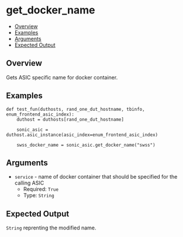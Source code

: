 # get_docker_name

- [Overview](#overview)
- [Examples](#examples)
- [Arguments](#arguments)
- [Expected Output](#expected-output)

## Overview
Gets ASIC specific name for docker container.

## Examples
```
def test_fun(duthosts, rand_one_dut_hostname, tbinfo, enum_frontend_asic_index):
    duthost = duthosts[rand_one_dut_hostname]

    sonic_asic = duthost.asic_instance(asic_index=enum_frontend_asic_index)

    swss_docker_name = sonic_asic.get_docker_name("swss")
```

## Arguments
- `service` - name of docker container that should be specified for the calling ASIC
    - Required: `True`
    - Type: `String`

## Expected Output
`String` reprenting the modified name.
